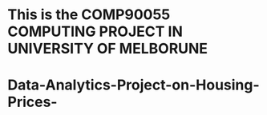 # This is the COMP90055 COMPUTING PROJECT IN UNIVERSITY OF MELBORUNE 
# Data-Analytics-Project-on-Housing-Prices-
